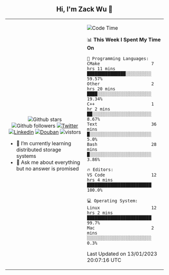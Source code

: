 <h2 align="center"> Hi, I'm Zack Wu 👋 </h2>

<table>
    <tr>
        <td valign="center" width="50%">
            <p align="center">
              <img src="https://img.shields.io/github/stars/izackwu?style=social" alt="Github stars" />
              <img src="https://img.shields.io/github/followers/izackwu?style=social" alt="Github followers" />
              <a href="https://twitter.com/_zackwu"><img src="https://img.shields.io/badge/@__zackwu-1DA1F2?style=flat&logo=Twitter&logoColor=white" alt="Twitter"/></a>
              <a href="https://www.linkedin.com/in/izackwu/?locale=en_US"><img src="https://img.shields.io/badge/@izackwu-0073b1?style=flat&logo=LinkedIn&logoColor=white" alt="Linkedin" /></a>
              <a href="https://www.douban.com/people/keith1"><img src="https://img.shields.io/badge/@keith1-007722?style=flat&logo=Douban&logoColor=white" alt="Douban" /></a>
              <img src="https://visitor-badge.glitch.me/badge?page_id=keithnull" alt="vistors" />
            </p>
            <ul>
                <li>🌱 I’m currently learning distributed storage systems</li>
                <li>💬 Ask me about everything but no answer is promised</li>
            </ul>
        </td>
       <td valign="top" width="50%">
    
<!--START_SECTION:waka-->
![Code Time](http://img.shields.io/badge/Code%20Time-2%2C231%20hrs%2038%20mins-blue)

📊 **This Week I Spent My Time On** 

```text
💬 Programming Languages: 
CMake                    7 hrs 11 mins       ███████████████░░░░░░░░░░   59.57% 
Other                    2 hrs 20 mins       ████░░░░░░░░░░░░░░░░░░░░░   19.34% 
C++                      1 hr 2 mins         ██░░░░░░░░░░░░░░░░░░░░░░░   8.67% 
Text                     36 mins             █░░░░░░░░░░░░░░░░░░░░░░░░   5.0% 
Bash                     28 mins             █░░░░░░░░░░░░░░░░░░░░░░░░   3.86%

🔥 Editors: 
VS Code                  12 hrs 4 mins       █████████████████████████   100.0%

💻 Operating System: 
Linux                    12 hrs 2 mins       █████████████████████████   99.7% 
Mac                      2 mins              ░░░░░░░░░░░░░░░░░░░░░░░░░   0.3%

```


 Last Updated on 13/01/2023 20:07:16 UTC
<!--END_SECTION:waka-->
</td></tr>
</table>


